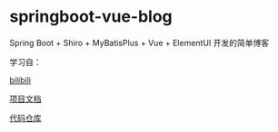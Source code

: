# springboot-vue-blog

Spring Boot + Shiro + MyBatisPlus +  Vue + ElementUI 开发的简单博客

学习自：

[bilibili](https://www.bilibili.com/video/BV1PQ4y1P7hZ)

[项目文档](https://www.zhuawaba.com/post/17)

[代码仓库](https://github.com/MarkerHub/vueblog)
